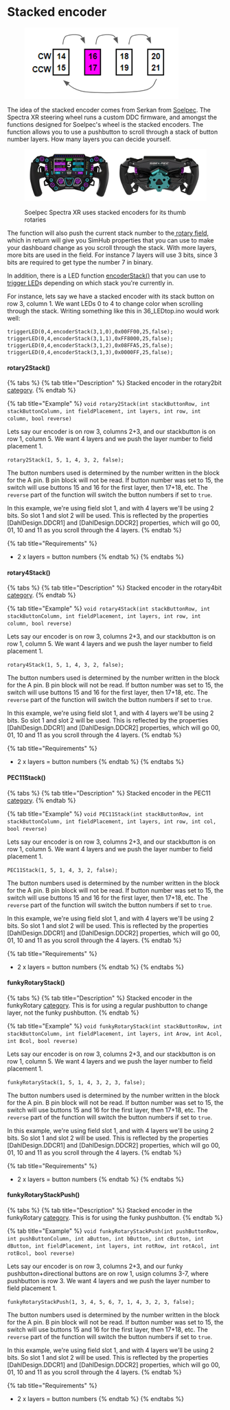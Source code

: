 # Stacked encoder

<figure><img src="../../.gitbook/assets/image (62).png" alt=""><figcaption></figcaption></figure>

The idea of the stacked encoder comes from Serkan from [Soelpec](https://soelpec.com/). The Spectra XR steering wheel runs a custom DDC firmware, and amongst the functions designed for Soelpec's wheel is the stacked encoders. The function allows you to use a pushbutton to scroll through a stack of button number layers. How many layers you can decide yourself.&#x20;

<figure><img src="../../.gitbook/assets/image (78).png" alt=""><figcaption><p>Soelpec Spectra XR uses stacked encoders for its thumb rotaries</p></figcaption></figure>

The function will also push the current stack number to the[ rotary field](../../3.-coding/advanced/field-placement.md), which in return will give you SimHub properties that you can use to make your dashboard change as you scroll through the stack. With more layers, more bits are used in the field. For instance 7 layers will use 3 bits, since 3 bits are required to get type the number 7 in binary.&#x20;

In addition, there is a LED function [encoderStack()](../../3.-coding/advanced/conditional-coding/triggers.md#encoderstack-int-row-int-column-int-layer) that you can use to[ trigger LED](../../3.-coding/peripherals/leds-code-and-connection/firmware-control/led-functions.md#triggerled)s depending on which stack you're currently in.&#x20;

For instance, lets say we have a stacked encoder with its stack button on row 3, column 1. We want LEDs 0 to 4 to change color when scrolling through the stack. Writing something like this in 36\_LEDtop.ino would work well:

```
triggerLED(0,4,encoderStack(3,1,0),0x00FF00,25,false);
triggerLED(0,4,encoderStack(3,1,1),0xFF8000,25,false);
triggerLED(0,4,encoderStack(3,1,2),0x08FFA5,25,false);
triggerLED(0,4,encoderStack(3,1,3),0x0000FF,25,false);
```

#### rotary2Stack()

{% tabs %}
{% tab title="Description" %}
Stacked encoder in the rotary2bit [category](../encoders/#rotary2bit).&#x20;
{% endtab %}

{% tab title="Example" %}
`void rotary2Stack(int stackButtonRow, int stackButtonColumn, int fieldPlacement, int layers, int row, int column, bool reverse)`

Lets say our encoder is on row 3, columns 2+3, and our stackbutton is on row 1, column 5. We want 4 layers and we push the layer number to field placement 1.&#x20;

`rotary2Stack(1, 5, 1, 4, 3, 2, false);`

The button numbers used is determined by the number written in the block for the A pin. B pin block will not be read. If button number was set to 15, the switch will use buttons 15 and 16 for the first layer, then 17+18, etc. The `reverse` part of the function will switch the button numbers if set to `true`.

In this example, we're using field slot 1, and with 4 layers we'll be using 2 bits. So slot 1 and slot 2 will be used. This is reflected by the properties \[DahlDesign.DDCR1] and \[DahlDesign.DDCR2] properties, which will go 00, 01, 10 and 11 as you scroll through the 4 layers.&#x20;
{% endtab %}

{% tab title="Requirements" %}
* 2 x layers =  button numbers
{% endtab %}
{% endtabs %}

#### rotary4Stack()

{% tabs %}
{% tab title="Description" %}
Stacked encoder in the rotary4bit[ category](../encoders/#rotary4bit).&#x20;
{% endtab %}

{% tab title="Example" %}
`void rotary4Stack(int stackButtonRow, int stackButtonColumn, int fieldPlacement, int layers, int row, int column, bool reverse)`

Lets say our encoder is on row 3, columns 2+3, and our stackbutton is on row 1, column 5. We want 4 layers and we push the layer number to field placement 1.&#x20;

`rotary4Stack(1, 5, 1, 4, 3, 2, false);`

The button numbers used is determined by the number written in the block for the A pin. B pin block will not be read. If button number was set to 15, the switch will use buttons 15 and 16 for the first layer, then 17+18, etc. The `reverse` part of the function will switch the button numbers if set to `true`.

In this example, we're using field slot 1, and with 4 layers we'll be using 2 bits. So slot 1 and slot 2 will be used. This is reflected by the properties \[DahlDesign.DDCR1] and \[DahlDesign.DDCR2] properties, which will go 00, 01, 10 and 11 as you scroll through the 4 layers.&#x20;
{% endtab %}

{% tab title="Requirements" %}
* 2 x layers =  button numbers
{% endtab %}
{% endtabs %}

#### PEC11Stack()

{% tabs %}
{% tab title="Description" %}
Stacked encoder in the PEC11 [category](../encoders/#pec11).&#x20;
{% endtab %}

{% tab title="Example" %}
`void PEC11Stack(int stackButtonRow, int stackButtonColumn, int fieldPlacement, int layers, int row, int col, bool reverse)`

Lets say our encoder is on row 3, columns 2+3, and our stackbutton is on row 1, column 5. We want 4 layers and we push the layer number to field placement 1.&#x20;

`PEC11Stack(1, 5, 1, 4, 3, 2, false);`

The button numbers used is determined by the number written in the block for the A pin. B pin block will not be read. If button number was set to 15, the switch will use buttons 15 and 16 for the first layer, then 17+18, etc. The `reverse` part of the function will switch the button numbers if set to `true`.

In this example, we're using field slot 1, and with 4 layers we'll be using 2 bits. So slot 1 and slot 2 will be used. This is reflected by the properties \[DahlDesign.DDCR1] and \[DahlDesign.DDCR2] properties, which will go 00, 01, 10 and 11 as you scroll through the 4 layers.&#x20;
{% endtab %}

{% tab title="Requirements" %}
* 2 x layers =  button numbers
{% endtab %}
{% endtabs %}

#### funkyRotaryStack()

{% tabs %}
{% tab title="Description" %}
Stacked encoder in the funkyRotary [category](../encoders/#funkyrotary). This is for using a regular pushbutton to change layer, not the funky pushbutton.
{% endtab %}

{% tab title="Example" %}
`void funkyRotaryStack(int stackButtonRow, int stackButtonColumn, int fieldPlacement, int layers, int Arow, int Acol, int Bcol, bool reverse)`

Lets say our encoder is on row 3, columns 2+3, and our stackbutton is on row 1, column 5. We want 4 layers and we push the layer number to field placement 1.&#x20;

`funkyRotaryStack(1, 5, 1, 4, 3, 2, 3, false);`

The button numbers used is determined by the number written in the block for the A pin. B pin block will not be read. If button number was set to 15, the switch will use buttons 15 and 16 for the first layer, then 17+18, etc. The `reverse` part of the function will switch the button numbers if set to `true`.

In this example, we're using field slot 1, and with 4 layers we'll be using 2 bits. So slot 1 and slot 2 will be used. This is reflected by the properties \[DahlDesign.DDCR1] and \[DahlDesign.DDCR2] properties, which will go 00, 01, 10 and 11 as you scroll through the 4 layers.&#x20;
{% endtab %}

{% tab title="Requirements" %}
* 2 x layers =  button numbers
{% endtab %}
{% endtabs %}

#### funkyRotaryStackPush()

{% tabs %}
{% tab title="Description" %}
Stacked encoder in the funkyRotary [category](../encoders/#funkyrotary). This is for using the funky pushbutton.
{% endtab %}

{% tab title="Example" %}
`void funkyRotaryStackPush(int pushButtonRow, int pushButtonColumn, int aButton, int bButton, int cButton, int dButton, int fieldPlacement, int layers, int rotRow, int rotAcol, int rotBcol, bool reverse)`

Lets say our encoder is on row 3, columns 2+3, and our funky pushbutton+directional buttons are on row 1, usign columns 3-7, where pushbutton is row 3. We want 4 layers and we push the layer number to field placement 1.&#x20;

`funkyRotaryStackPush(1, 3, 4, 5, 6, 7, 1, 4, 3, 2, 3, false);`

The button numbers used is determined by the number written in the block for the A pin. B pin block will not be read. If button number was set to 15, the switch will use buttons 15 and 16 for the first layer, then 17+18, etc. The `reverse` part of the function will switch the button numbers if set to `true`.

In this example, we're using field slot 1, and with 4 layers we'll be using 2 bits. So slot 1 and slot 2 will be used. This is reflected by the properties \[DahlDesign.DDCR1] and \[DahlDesign.DDCR2] properties, which will go 00, 01, 10 and 11 as you scroll through the 4 layers.&#x20;
{% endtab %}

{% tab title="Requirements" %}
* 2 x layers =  button numbers
{% endtab %}
{% endtabs %}
